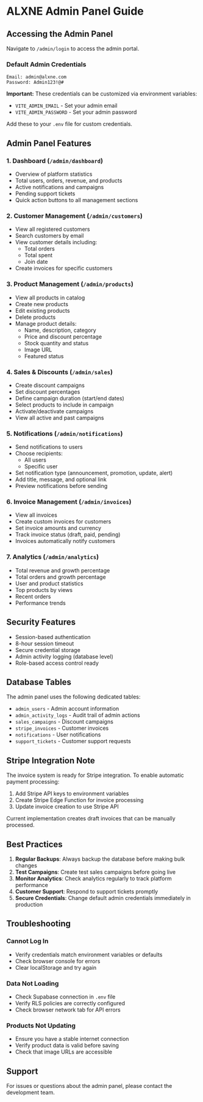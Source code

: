 # ALXNE Admin Panel Guide

## Accessing the Admin Panel

Navigate to `/admin/login` to access the admin portal.

### Default Admin Credentials

```
Email: admin@alxne.com
Password: Admin123!@#
```

**Important:** These credentials can be customized via environment variables:
- `VITE_ADMIN_EMAIL` - Set your admin email
- `VITE_ADMIN_PASSWORD` - Set your admin password

Add these to your `.env` file for custom credentials.

## Admin Panel Features

### 1. Dashboard (`/admin/dashboard`)
- Overview of platform statistics
- Total users, orders, revenue, and products
- Active notifications and campaigns
- Pending support tickets
- Quick action buttons to all management sections

### 2. Customer Management (`/admin/customers`)
- View all registered customers
- Search customers by email
- View customer details including:
  - Total orders
  - Total spent
  - Join date
- Create invoices for specific customers

### 3. Product Management (`/admin/products`)
- View all products in catalog
- Create new products
- Edit existing products
- Delete products
- Manage product details:
  - Name, description, category
  - Price and discount percentage
  - Stock quantity and status
  - Image URL
  - Featured status

### 4. Sales & Discounts (`/admin/sales`)
- Create discount campaigns
- Set discount percentages
- Define campaign duration (start/end dates)
- Select products to include in campaign
- Activate/deactivate campaigns
- View all active and past campaigns

### 5. Notifications (`/admin/notifications`)
- Send notifications to users
- Choose recipients:
  - All users
  - Specific user
- Set notification type (announcement, promotion, update, alert)
- Add title, message, and optional link
- Preview notifications before sending

### 6. Invoice Management (`/admin/invoices`)
- View all invoices
- Create custom invoices for customers
- Set invoice amounts and currency
- Track invoice status (draft, paid, pending)
- Invoices automatically notify customers

### 7. Analytics (`/admin/analytics`)
- Total revenue and growth percentage
- Total orders and growth percentage
- User and product statistics
- Top products by views
- Recent orders
- Performance trends

## Security Features

- Session-based authentication
- 8-hour session timeout
- Secure credential storage
- Admin activity logging (database level)
- Role-based access control ready

## Database Tables

The admin panel uses the following dedicated tables:

- `admin_users` - Admin account information
- `admin_activity_logs` - Audit trail of admin actions
- `sales_campaigns` - Discount campaigns
- `stripe_invoices` - Customer invoices
- `notifications` - User notifications
- `support_tickets` - Customer support requests

## Stripe Integration Note

The invoice system is ready for Stripe integration. To enable automatic payment processing:

1. Add Stripe API keys to environment variables
2. Create Stripe Edge Function for invoice processing
3. Update invoice creation to use Stripe API

Current implementation creates draft invoices that can be manually processed.

## Best Practices

1. **Regular Backups**: Always backup the database before making bulk changes
2. **Test Campaigns**: Create test sales campaigns before going live
3. **Monitor Analytics**: Check analytics regularly to track platform performance
4. **Customer Support**: Respond to support tickets promptly
5. **Secure Credentials**: Change default admin credentials immediately in production

## Troubleshooting

### Cannot Log In
- Verify credentials match environment variables or defaults
- Check browser console for errors
- Clear localStorage and try again

### Data Not Loading
- Check Supabase connection in `.env` file
- Verify RLS policies are correctly configured
- Check browser network tab for API errors

### Products Not Updating
- Ensure you have a stable internet connection
- Verify product data is valid before saving
- Check that image URLs are accessible

## Support

For issues or questions about the admin panel, please contact the development team.
